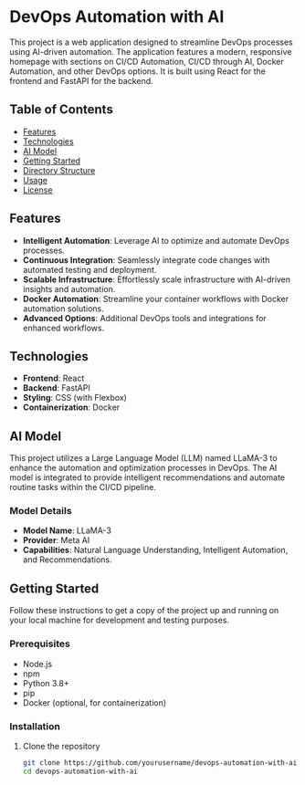 # DevOps Automation with AI

This project is a web application designed to streamline DevOps processes using AI-driven automation. The application features a modern, responsive homepage with sections on CI/CD Automation, CI/CD through AI, Docker Automation, and other DevOps options. It is built using React for the frontend and FastAPI for the backend.

## Table of Contents

- [Features](#features)
- [Technologies](#technologies)
- [AI Model](#ai-model)
- [Getting Started](#getting-started)
- [Directory Structure](#directory-structure)
- [Usage](#usage)
- [License](#license)

## Features

- **Intelligent Automation**: Leverage AI to optimize and automate DevOps processes.
- **Continuous Integration**: Seamlessly integrate code changes with automated testing and deployment.
- **Scalable Infrastructure**: Effortlessly scale infrastructure with AI-driven insights and automation.
- **Docker Automation**: Streamline your container workflows with Docker automation solutions.
- **Advanced Options**: Additional DevOps tools and integrations for enhanced workflows.

## Technologies

- **Frontend**: React
- **Backend**: FastAPI
- **Styling**: CSS (with Flexbox)
- **Containerization**: Docker

## AI Model

This project utilizes a Large Language Model (LLM) named LLaMA-3 to enhance the automation and optimization processes in DevOps. The AI model is integrated to provide intelligent recommendations and automate routine tasks within the CI/CD pipeline.

### Model Details

- **Model Name**: LLaMA-3
- **Provider**: Meta AI
- **Capabilities**: Natural Language Understanding, Intelligent Automation, and Recommendations.

## Getting Started

Follow these instructions to get a copy of the project up and running on your local machine for development and testing purposes.

### Prerequisites

- Node.js
- npm 
- Python 3.8+
- pip
- Docker (optional, for containerization)

### Installation

1. Clone the repository
   ```sh
   git clone https://github.com/yourusername/devops-automation-with-ai.git
   cd devops-automation-with-ai

